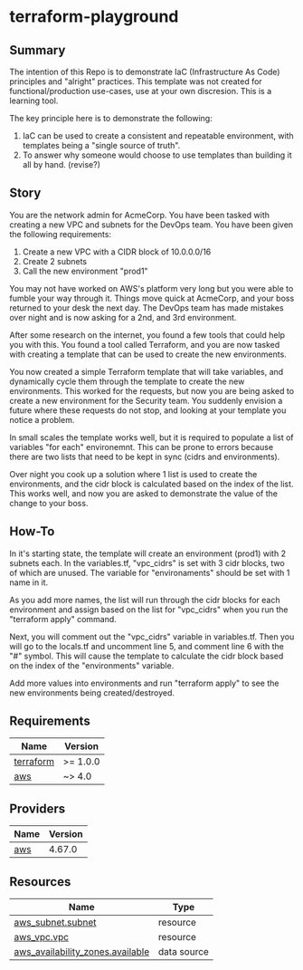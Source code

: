 # terraform-playground

## Summary

The intention of this Repo is to demonstrate IaC (Infrastructure As Code) principles and "alright" practices.
This template was not created for functional/production use-cases, use at your own discresion. This is a learning tool.

The key principle here is to demonstrate the following:

1. IaC can be used to create a consistent and repeatable environment, with templates being a "single source of truth".
2. To answer why someone would choose to use templates than building it all by hand. (revise?)

## Story

You are the network admin for AcmeCorp. You have been tasked with creating a new VPC and subnets for the DevOps team.
You have been given the following requirements:

1. Create a new VPC with a CIDR block of 10.0.0.0/16
2. Create 2 subnets
3. Call the new environment "prod1"

You may not have worked on AWS's platform very long but you were able to fumble your way through it.
Things move quick at AcmeCorp, and your boss returned to your desk the next day. The DevOps team has made mistakes over night and is now asking for a 2nd, and 3rd environment.

After some research on the internet, you found a few tools that could help you with this.
You found a tool called Terraform, and you are now tasked with creating a template that can be used to create the new environments.

You now created a simple Terraform template that will take variables, and dynamically cycle them through the template to create the new environments. This worked for the requests, but now you are being asked to create a new environment for the Security team. You suddenly envision a future where these requests do not stop, and looking at your template you notice a problem.

In small scales the template works well, but it is required to populate a list of variables "for each" environemnt. This can be prone to errors because there are two lists that need to be kept in sync (cidrs and environments).

Over night you cook up a solution where 1 list is used to create the environments, and the cidr block is calculated based on the index of the list. This works well, and now you are asked to demonstrate the value of the change to your boss.

## How-To

In it's starting state, the template will create an environment (prod1) with 2 subnets each.
In the variables.tf, "vpc_cidrs" is set with 3 cidr blocks, two of which are unused. The variable for "environaments" should be set with 1 name in it.

As you add more names, the list will run through the cidr blocks for each environment and assign based on the list for "vpc_cidrs" when you run the "terraform apply" command.

Next, you will comment out the "vpc_cidrs" variable in variables.tf. Then you will go to the locals.tf and uncomment line 5, and comment line 6 with the "#" symbol.
This will cause the template to calculate the cidr block based on the index of the "environments" variable.

Add more values into environments and run "terraform apply" to see the new environments being created/destroyed.


<!-- BEGIN_TF_DOCS -->
## Requirements

| Name | Version |
|------|---------|
| <a name="requirement_terraform"></a> [terraform](#requirement\_terraform) | >= 1.0.0 |
| <a name="requirement_aws"></a> [aws](#requirement\_aws) | ~> 4.0 |

## Providers

| Name | Version |
|------|---------|
| <a name="provider_aws"></a> [aws](#provider\_aws) | 4.67.0 |

## Resources

| Name | Type |
|------|------|
| [aws_subnet.subnet](https://registry.terraform.io/providers/hashicorp/aws/latest/docs/resources/subnet) | resource |
| [aws_vpc.vpc](https://registry.terraform.io/providers/hashicorp/aws/latest/docs/resources/vpc) | resource |
| [aws_availability_zones.available](https://registry.terraform.io/providers/hashicorp/aws/latest/docs/data-sources/availability_zones) | data source |

<!-- END_TF_DOCS -->
